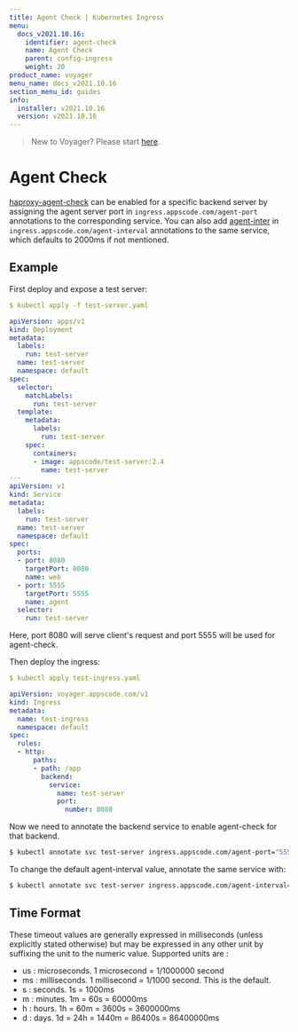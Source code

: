 ```yaml
---
title: Agent Check | Kubernetes Ingress
menu:
  docs_v2021.10.16:
    identifier: agent-check
    name: Agent Check
    parent: config-ingress
    weight: 20
product_name: voyager
menu_name: docs_v2021.10.16
section_menu_id: guides
info:
  installer: v2021.10.16
  version: v2021.10.16
---
```


> New to Voyager? Please start [here](/docs/v2021.10.16/concepts/overview).

# Agent Check

[haproxy-agent-check](http://cbonte.github.io/haproxy-dconv/1.8/configuration.html#5.2-agent-check) can be enabled for a specific backend server by assigning the agent server port in `ingress.appscode.com/agent-port` annotations to the corresponding service. You can also add [agent-inter](http://cbonte.github.io/haproxy-dconv/1.8/configuration.html#agent-inter) in `ingress.appscode.com/agent-interval` annotations to the same service, which defaults to 2000ms if not mentioned.

## Example

First deploy and expose a test server:

```yaml
$ kubectl apply -f test-server.yaml

apiVersion: apps/v1
kind: Deployment
metadata:
  labels:
    run: test-server
  name: test-server
  namespace: default
spec:
  selector:
    matchLabels:
      run: test-server
  template:
    metadata:
      labels:
        run: test-server
    spec:
      containers:
      - image: appscode/test-server:2.4
        name: test-server
---
apiVersion: v1
kind: Service
metadata:
  labels:
    run: test-server
  name: test-server
  namespace: default
spec:
  ports:
  - port: 8080
    targetPort: 8080
    name: web
  - port: 5555
    targetPort: 5555
    name: agent
  selector:
    run: test-server
```

Here, port 8080 will serve client's request and port 5555 will be used for agent-check.

Then deploy the ingress:

```yaml
$ kubectl apply test-ingress.yaml

apiVersion: voyager.appscode.com/v1
kind: Ingress
metadata:
  name: test-ingress
  namespace: default
spec:
  rules:
  - http:
      paths:
      - path: /app
        backend:
          service:
            name: test-server
            port:
              number: 8080
```

Now we need to annotate the backend service to enable agent-check for that backend.

```bash
$ kubectl annotate svc test-server ingress.appscode.com/agent-port="5555"
```

To change the default agent-interval value, annotate the same service with:
```bash
$ kubectl annotate svc test-server ingress.appscode.com/agent-interval="3s"
```

## Time Format

These timeout values are generally expressed in milliseconds (unless explicitly stated
otherwise) but may be expressed in any other unit by suffixing the unit to the
numeric value. Supported units are :

- us : microseconds. 1 microsecond = 1/1000000 second
- ms : milliseconds. 1 millisecond = 1/1000 second. This is the default.
- s  : seconds. 1s = 1000ms
- m  : minutes. 1m = 60s = 60000ms
- h  : hours.   1h = 60m = 3600s = 3600000ms
- d  : days.    1d = 24h = 1440m = 86400s = 86400000ms
